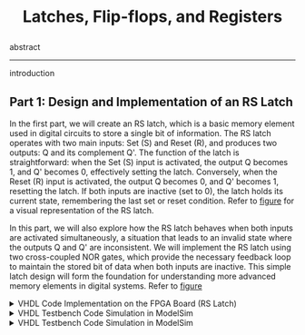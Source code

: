 # <p align="center">Latches, Flip-flops, and Registers</p>

abstract

---

introduction

## Part 1: Design and Implementation of an RS Latch

In the first part, we will create an RS latch, which is a basic memory element used in digital circuits to store a single bit of information. The RS latch operates with two main inputs: Set (S) and Reset (R), and produces two outputs: Q and its complement Q'. The function of the latch is straightforward: when the Set (S) input is activated, the output Q becomes 1, and Q' becomes 0, effectively setting the latch. Conversely, when the Reset (R) input is activated, the output Q becomes 0, and Q' becomes 1, resetting the latch. If both inputs are inactive (set to 0), the latch holds its current state, remembering the last set or reset condition. Refer to [figure](Photos/SRlatch.png) for a visual representation of the RS latch.

In this part, we will also explore how the RS latch behaves when both inputs are activated simultaneously, a situation that leads to an invalid state where the outputs Q and Q' are inconsistent. We will implement the RS latch using two cross-coupled NOR gates, which provide the necessary feedback loop to maintain the stored bit of data when both inputs are inactive. This simple latch design will form the foundation for understanding more advanced memory elements in digital systems. Refer to [figure](Photos/Part1Q.png)

<details>
  <summary>VHDL Code Implementation on the FPGA Board (RS Latch)</summary>
<br>

``` VHDL
                   
```

</details>

<details>
  <summary>VHDL Testbench Code Simulation in ModelSim</summary>
<br>

</details>

<details>
  <summary>VHDL Testbench Code Simulation in ModelSim</summary>
<br>

</details>
